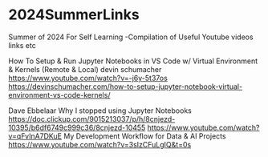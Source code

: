 # 2024SummerLinks
Summer of 2024 For Self Learning -Compilation of Useful Youtube videos links etc

How To Setup & Run Jupyter Notebooks in VS Code w/ Virtual Environment & Kernels (Remote & Local)
  devin schumacher
  https://www.youtube.com/watch?v=-j6y-5t37os
  https://devinschumacher.com/how-to-setup-jupyter-notebook-virtual-environment-vs-code-kernels/

Dave Ebbelaar
  Why I stopped using Jupyter Notebooks
    https://doc.clickup.com/9015213037/p/h/8cnjezd-10395/b6df6749c999c36/8cnjezd-10455
      https://www.youtube.com/watch?v=qFvInA7DKuE
      My Development Workflow for Data & AI Projects
      https://www.youtube.com/watch?v=3sIzCFuLgIQ&t=0s
    
